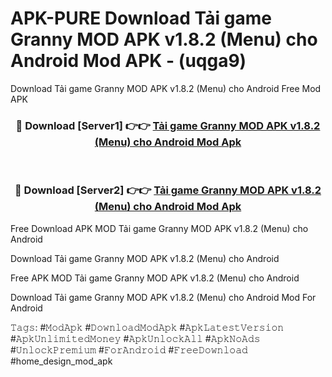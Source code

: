 # APK-PURE Download Tải game Granny MOD APK v1.8.2 (Menu) cho Android Mod APK - (uqga9)
Download Tải game Granny MOD APK v1.8.2 (Menu) cho Android Free Mod APK

<div align="center">
<h3>🔴 Download [Server1] 👉👉 <a href="https://apk-comot.site?title=Tải_game_Granny_MOD_APK_v1.8.2_(Menu)_cho_Android">Tải game Granny MOD APK v1.8.2 (Menu) cho Android Mod Apk</a></h3><br>

<h3>🔴 Download [Server2] 👉👉 <a href="https://apk-comot.site?title=Tải_game_Granny_MOD_APK_v1.8.2_(Menu)_cho_Android">Tải game Granny MOD APK v1.8.2 (Menu) cho Android Mod Apk</a></h3>
</div>


Free Download APK MOD Tải game Granny MOD APK v1.8.2 (Menu) cho Android

Download Tải game Granny MOD APK v1.8.2 (Menu) cho Android 

Free APK MOD Tải game Granny MOD APK v1.8.2 (Menu) cho Android 

Download Tải game Granny MOD APK v1.8.2 (Menu) cho Android Mod For Android

𝚃𝚊𝚐𝚜: #𝙼𝚘𝚍𝙰𝚙𝚔 #𝙳𝚘𝚠𝚗𝚕𝚘𝚊𝚍𝙼𝚘𝚍𝙰𝚙𝚔 #𝙰𝚙𝚔𝙻𝚊𝚝𝚎𝚜𝚝𝚅𝚎𝚛𝚜𝚒𝚘𝚗 #𝙰𝚙𝚔𝚄𝚗𝚕𝚒𝚖𝚒𝚝𝚎𝚍𝙼𝚘𝚗𝚎𝚢 #𝙰𝚙𝚔𝚄𝚗𝚕𝚘𝚌𝚔𝙰𝚕𝚕 #𝙰𝚙𝚔𝙽𝚘𝙰𝚍𝚜 #𝚄𝚗𝚕𝚘𝚌𝚔𝙿𝚛𝚎𝚖𝚒𝚞𝚖 #𝙵𝚘𝚛𝙰𝚗𝚍𝚛𝚘𝚒𝚍 #𝙵𝚛𝚎𝚎𝙳𝚘𝚠𝚗𝚕𝚘𝚊𝚍 #home_design_mod_apk